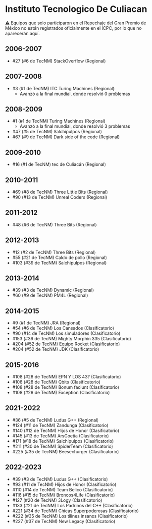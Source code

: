 # Instituto Tecnologico De Culiacan

:warning: Equipos que solo participaron en el Repechaje del Gran Premio de México no están registrados oficialmente en el ICPC, por lo que no aparecerán aquí.

## 2006-2007

- #27 (#6 de TecNM) StackOverflow (Regional)

## 2007-2008

- #3 (#1 de TecNM) ITC Turing Machines (Regional)
  - Avanzó a la final mundial, donde resolvió 0 problemas

## 2008-2009

- #1 (#1 de TecNM) Turing Machines (Regional)
  - Avanzó a la final mundial, donde resolvió 3 problemas
- #47 (#5 de TecNM) Salchipulpos (Regional)
- #67 (#9 de TecNM) Dark side of the code (Regional)

## 2009-2010

- #16 (#1 de TecNM) tec de Culiacán (Regional)

## 2010-2011

- #69 (#8 de TecNM) Three Little Bits (Regional)
- #90 (#13 de TecNM) Unreal Coders (Regional)

## 2011-2012

- #48 (#6 de TecNM) Three Bits (Regional)

## 2012-2013

- #12 (#2 de TecNM) Three Bits (Regional)
- #55 (#21 de TecNM) Caldo de pollo (Regional)
- #103 (#39 de TecNM) Salchipulpos (Regional)

## 2013-2014

- #39 (#3 de TecNM) Dynamic (Regional)
- #60 (#9 de TecNM) PM4L (Regional)

## 2014-2015

- #9 (#1 de TecNM) JRA (Regional)
- #54 (#6 de TecNM) Los Cansados (Clasificatorio)
- #90 (#14 de TecNM) Los simuladores (Clasificatorio)
- #153 (#36 de TecNM) Mighty Morphin 335 (Clasificatorio)
- #204 (#52 de TecNM) Equipo Rocket (Clasificatorio)
- #204 (#52 de TecNM) JDK (Clasificatorio)

## 2015-2016

- #108 (#28 de TecNM) EPN Y LOS 43? (Clasificatorio)
- #108 (#28 de TecNM) Qbits (Clasificatorio)
- #108 (#28 de TecNM) Bonum faciunt (Clasificatorio)
- #108 (#28 de TecNM) Exception (Clasificatorio)

## 2021-2022

- #36 (#5 de TecNM) Ludus G++ (Regional)
- #124 (#11 de TecNM) Zandunga (Clasificatorio)
- #140 (#12 de TecNM) Hijos de Honor (Clasificatorio)
- #145 (#13 de TecNM) ArsGoetia (Clasificatorio)
- #171 (#18 de TecNM) Salchipulpos (Clasificatorio)
- #211 (#30 de TecNM) SpiderTeam (Clasificatorio)
- #225 (#35 de TecNM) Beesechurger (Clasificatorio)

## 2022-2023

- #39 (#3 de TecNM) Ludus G++ (Clasificatorio)
- #93 (#11 de TecNM) Hijos de Honor (Clasificatorio)
- #110 (#14 de TecNM) Team Belico (Clasificatorio)
- #116 (#15 de TecNM) Broncos4Life (Clasificatorio)
- #127 (#20 de TecNM) 3Logy (Clasificatorio)
- #133 (#21 de TecNM) Los Padrinos del C++ (Clasificatorio)
- #221 (#34 de TecNM) Chicas Superpoderosas (Clasificatorio)
- #222 (#35 de TecNM) Los tilines insanos (Clasificatorio)
- #227 (#37 de TecNM) New Legacy (Clasificatorio)


